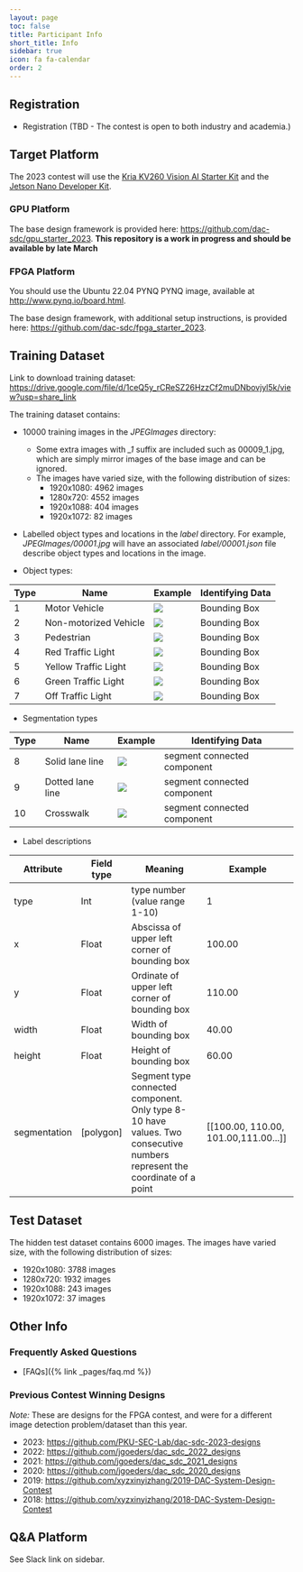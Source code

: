 ```yaml
---
layout: page
toc: false
title: Participant Info
short_title: Info
sidebar: true
icon: fa fa-calendar
order: 2
---
```


## Registration

* Registration (TBD - The contest is open to both industry and academia.)


## Target Platform 

The 2023 contest will use the [Kria KV260 Vision AI Starter Kit](https://www.xilinx.com/products/som/kria/kv260-vision-starter-kit.html) and the [Jetson Nano Developer Kit](https://developer.nvidia.com/embedded/jetson-nano-developer-kit).

### GPU Platform

The base design framework is provided here: <https://github.com/dac-sdc/gpu_starter_2023>.  **This repository is a work in progress and should be available by late March**

### FPGA Platform

You should use the Ubuntu 22.04 PYNQ PYNQ image, available at <http://www.pynq.io/board.html>.

The base design framework, with additional setup instructions, is provided here: <https://github.com/dac-sdc/fpga_starter_2023>. 

## Training Dataset

Link to download training dataset: <https://drive.google.com/file/d/1ceQ5y_rCReSZ26HzzCf2muDNbovjyl5k/view?usp=share_link>

The training dataset contains:
 * 10000 training images in the *JPEGImages* directory:
    * Some extra images with *_1* suffix are included such as 00009_1.jpg, which are simply mirror images of the base image and can be ignored.
    * The images have varied size, with the following distribution of sizes:
      * 1920x1080: 4962 images
      * 1280x720: 4552 images
      * 1920x1088: 404 images
      * 1920x1072: 82 images


 * Labelled object types and locations in the *label* directory.  For example, *JPEGImages/00001.jpg* will have an associated *label/00001.json* file describe object types and locations in the image.
 * Object types:

| Type | Name | Example | Identifying Data |
|------|------|---------|------------------|
|1|Motor Vehicle | <img src="{% link media/dataset/motor_vehicle.png %}"> | Bounding Box |
|2|Non-motorized Vehicle|<img src="{% link media/dataset/nonmotor_vehicle.png %}"> | Bounding Box |
|3|Pedestrian|<img src="{% link media/dataset/pedestrian.png %}"> | Bounding Box |
|4|Red Traffic Light|<img src="{% link media/dataset/red_light.png %}"> | Bounding Box |
|5|Yellow Traffic Light|<img src="{% link media/dataset/yellow_light.png %}"> | Bounding Box |
|6|Green Traffic Light|<img src="{% link media/dataset/green_light.png %}"> | Bounding Box |
|7|Off Traffic Light|<img src="{% link media/dataset/off_light.png %}"> | Bounding Box |

 * Segmentation types

| Type | Name | Example | Identifying Data |
|------|------|---------|------------------|
|8|Solid lane line | <img src="{% link media/dataset/Solid_lane_line.png %}"> | segment connected component |
|9|Dotted lane line | <img src="{% link media/dataset/Dotted_lane_line.png %}"> | segment connected component |
|10|Crosswalk | <img src="{% link media/dataset/Crosswalk.png %}"> | segment connected component |

 * Label descriptions

| Attribute | Field type | Meaning | Example |
|------|------|---------|------------------|
|type| Int | type number (value range 1-10) | 1 |
| x | Float | Abscissa of upper left corner of bounding box | 100.00 |
| y | Float | Ordinate of upper left corner of bounding box | 110.00 |
| width | Float | Width of bounding box | 40.00 |
| height | Float | Height of bounding box | 60.00 |
| segmentation | [polygon] | Segment type connected component. Only type 8-10 have values. Two consecutive numbers represent the coordinate of a point| [[100.00, 110.00, 101.00,111.00...]] |

## Test Dataset
The hidden test dataset contains 6000 images.  The images have varied size, with the following distribution of sizes:
  * 1920x1080: 3788 images
  * 1280x720: 1932 images
  * 1920x1088: 243 images
  * 1920x1072: 37 images

## Other Info

### Frequently Asked Questions
  * [FAQs]({% link _pages/faq.md %})

### Previous Contest Winning Designs
*Note:* These are designs for the FPGA contest, and were for a different image detection problem/dataset than this year.

  * 2023: <https://github.com/PKU-SEC-Lab/dac-sdc-2023-designs>
  * 2022: <https://github.com/jgoeders/dac_sdc_2022_designs>
  * 2021: <https://github.com/jgoeders/dac_sdc_2021_designs>
  * 2020: <https://github.com/jgoeders/dac_sdc_2020_designs>
  * 2019: <https://github.com/xyzxinyizhang/2019-DAC-System-Design-Contest>
  * 2018: <https://github.com/xyzxinyizhang/2018-DAC-System-Design-Contest>


## Q&A Platform
See Slack link on sidebar.

